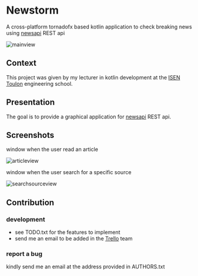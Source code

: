 # Newstorm

A cross-platform tornadofx based kotlin application to check breaking news
using [newsapi](https://newsapi.org/v2/) REST api

![mainview](screeshots/mainview.png)

## Context

This project was given by my lecturer in kotlin development
at the [ISEN Toulon](https://www.isen.fr/) engineering school.

## Presentation

The goal is to provide a graphical application for [newsapi](https://newsapi.org/v2/) REST api.

## Screenshots

window when the user read an article

![articleview](screeshots/articleview.png)

window when the user search for a specific source

![searchsourceview](screeshots/searchsourceview.png)

## Contribution

### development

- see TODO.txt for the features to implement
- send me an email to be added in the [Trello](https://trello.com) team

### report a bug

kindly send me an email at the address provided in AUTHORS.txt
